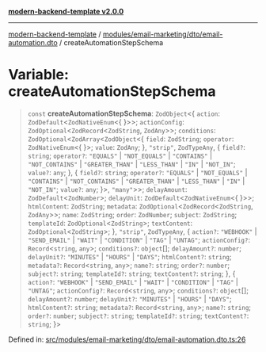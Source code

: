 [**modern-backend-template v2.0.0**](../../../../../README.md)

***

[modern-backend-template](../../../../../modules.md) / [modules/email-marketing/dto/email-automation.dto](../README.md) / createAutomationStepSchema

# Variable: createAutomationStepSchema

> `const` **createAutomationStepSchema**: `ZodObject`\<\{ `action`: `ZodDefault`\<`ZodNativeEnum`\<\{ \}\>\>; `actionConfig`: `ZodOptional`\<`ZodRecord`\<`ZodString`, `ZodAny`\>\>; `conditions`: `ZodOptional`\<`ZodArray`\<`ZodObject`\<\{ `field`: `ZodString`; `operator`: `ZodNativeEnum`\<\{ \}\>; `value`: `ZodAny`; \}, `"strip"`, `ZodTypeAny`, \{ `field?`: `string`; `operator?`: `"EQUALS"` \| `"NOT_EQUALS"` \| `"CONTAINS"` \| `"NOT_CONTAINS"` \| `"GREATER_THAN"` \| `"LESS_THAN"` \| `"IN"` \| `"NOT_IN"`; `value?`: `any`; \}, \{ `field?`: `string`; `operator?`: `"EQUALS"` \| `"NOT_EQUALS"` \| `"CONTAINS"` \| `"NOT_CONTAINS"` \| `"GREATER_THAN"` \| `"LESS_THAN"` \| `"IN"` \| `"NOT_IN"`; `value?`: `any`; \}\>, `"many"`\>\>; `delayAmount`: `ZodDefault`\<`ZodNumber`\>; `delayUnit`: `ZodDefault`\<`ZodNativeEnum`\<\{ \}\>\>; `htmlContent`: `ZodString`; `metadata`: `ZodOptional`\<`ZodRecord`\<`ZodString`, `ZodAny`\>\>; `name`: `ZodString`; `order`: `ZodNumber`; `subject`: `ZodString`; `templateId`: `ZodOptional`\<`ZodString`\>; `textContent`: `ZodOptional`\<`ZodString`\>; \}, `"strip"`, `ZodTypeAny`, \{ `action?`: `"WEBHOOK"` \| `"SEND_EMAIL"` \| `"WAIT"` \| `"CONDITION"` \| `"TAG"` \| `"UNTAG"`; `actionConfig?`: `Record`\<`string`, `any`\>; `conditions?`: `object`[]; `delayAmount?`: `number`; `delayUnit?`: `"MINUTES"` \| `"HOURS"` \| `"DAYS"`; `htmlContent?`: `string`; `metadata?`: `Record`\<`string`, `any`\>; `name?`: `string`; `order?`: `number`; `subject?`: `string`; `templateId?`: `string`; `textContent?`: `string`; \}, \{ `action?`: `"WEBHOOK"` \| `"SEND_EMAIL"` \| `"WAIT"` \| `"CONDITION"` \| `"TAG"` \| `"UNTAG"`; `actionConfig?`: `Record`\<`string`, `any`\>; `conditions?`: `object`[]; `delayAmount?`: `number`; `delayUnit?`: `"MINUTES"` \| `"HOURS"` \| `"DAYS"`; `htmlContent?`: `string`; `metadata?`: `Record`\<`string`, `any`\>; `name?`: `string`; `order?`: `number`; `subject?`: `string`; `templateId?`: `string`; `textContent?`: `string`; \}\>

Defined in: [src/modules/email-marketing/dto/email-automation.dto.ts:26](https://github.com/maemreyo/saas-4cus-nodejs/blob/2a5b3f3aa11335dfa561e80e1feabb8e6084261e/src/modules/email-marketing/dto/email-automation.dto.ts#L26)

